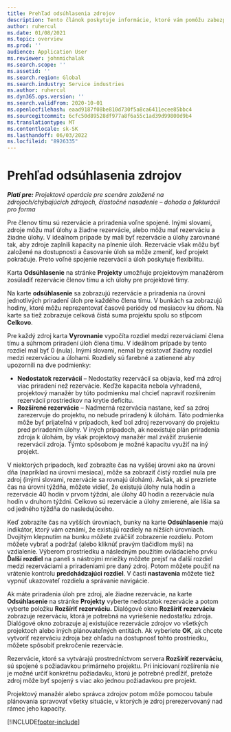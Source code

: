 ```yaml
---
title: Prehľad odsúhlasenia zdrojov
description: Tento článok poskytuje informácie, ktoré vám pomôžu zabezpečiť, aby boli rezervácie zdrojov a priradenia pre projekty zarovnané.
author: ruhercul
ms.date: 01/08/2021
ms.topic: overview
ms.prod: ''
audience: Application User
ms.reviewer: johnmichalak
ms.search.scope: ''
ms.assetid: ''
ms.search.region: Global
ms.search.industry: Service industries
ms.author: ruhercul
ms.dyn365.ops.version: ''
ms.search.validFrom: 2020-10-01
ms.openlocfilehash: eaad9187f08be810d730f5a8ca6411ecee85bbc4
ms.sourcegitcommit: 6cfc50d89528df977a8f6a55c1ad39d99800d9b4
ms.translationtype: MT
ms.contentlocale: sk-SK
ms.lasthandoff: 06/03/2022
ms.locfileid: "8926335"
---
```

# <a name="resource-reconciliation-overview"></a>Prehľad odsúhlasenia zdrojov

_**Platí pre:** Projektové operácie pre scenáre založené na zdrojoch/chýbajúcich zdrojoch, čiastočné nasadenie – dohoda o fakturácii pro forma_

Pre členov tímu sú rezervácie a priradenia voľne spojené. Inými slovami, zdroje môžu mať úlohy a žiadne rezervácie, alebo môžu mať rezerváciu a žiadne úlohy. V ideálnom prípade by mali byť rezervácie a úlohy zarovnané tak, aby zdroje zaplnili kapacity na plnenie úloh. Rezervácie však môžu byť založené na dostupnosti a časovanie úloh sa môže zmeniť, keď projekt pokračuje. Preto voľné spojenie rezervácií a úloh poskytuje flexibilitu.

Karta **Odsúhlasenie** na stránke **Projekty** umožňuje projektovým manažérom zosúladiť rezervácie členov tímu a ich úlohy pre projektové tímy.

Na karte **odsúhlasenie** sa zobrazujú rezervácie a priradenia na úrovni jednotlivých priradení úloh pre každého člena tímu. V bunkách sa zobrazujú hodiny, ktoré môžu reprezentovať časové periódy od mesiacov ku dňom. Na karte sa tiež zobrazuje celková čistá suma projektu spolu so stĺpcom **Celkovo**.

Pre každý zdroj karta **Vyrovnanie** vypočíta rozdiel medzi rezerváciami člena tímu a súhrnom priradení úloh člena tímu. V ideálnom prípade by tento rozdiel mal byť 0 (nula). Inými slovami, nemal by existovať žiadny rozdiel medzi rezerváciou a úlohami. Rozdiely sú farebné a zatienené aby upozornili na dve podmienky:

- **Nedostatok rezervácií** – Nedostatky rezervácií sa objavia, keď má zdroj viac priradení než rezervácie. Keďže kapacita nebola vyhradená, projektový manažér by túto podmienku mal chcieť napraviť rozšírením rezervácií prostriedkov na krytie deficitu.
- **Rozšírené rezervácie** – Nadmerná rezervácia nastane, keď sa zdroj zarezervuje do projektu, no nebude priradený k úlohám. Táto podmienka môže byť prijateľná v prípadoch, keď bol zdroj rezervovaný do projektu pred priradením úlohy. V iných prípadoch, ak neexistuje plán priradenia zdroja k úlohám, by však projektový manažér mal zvážiť zrušenie rezervácií zdroja. Týmto spôsobom je možné kapacitu využiť na iný projekt.

V niektorých prípadoch, keď zobrazíte čas na vyššej úrovni ako na úrovni dňa (napríklad na úrovni mesiaca), môže sa zobraziť čistý rozdiel nula pre zdroj (inými slovami, rezervácie sa rovnajú úlohám). Avšak, ak si prezriete čas na úrovni týždňa, môžete vidieť, že existujú úlohy nula hodín a rezervácie 40 hodín v prvom týždni, ale úlohy 40 hodín a rezervácie nula hodín v druhom týždni. Celkovo sú rezervácie a úlohy zmierené, ale líšia sa od jedného týždňa do nasledujúceho.

Keď zobrazíte čas na vyšších úrovniach, bunky na karte **Odsúhlasenie** majú indikátor, ktorý vám oznámi, že existujú rozdiely na nižších úrovniach. Dvojitým klepnutím na bunku môžete zväčšiť zobrazenie rozdielu. Potom môžete vybrať a podržať (alebo kliknúť pravým tlačidlom myši) na vzdialenie. Výberom prostriedku a následným použitím ovládacieho prvku **Ďalší rozdiel** na paneli s nástrojmi mriežky môžete prejsť na ďalší rozdiel medzi rezerváciami a priradeniami pre daný zdroj. Potom môžete použiť na vrátenie kontrolu **predchádzajúci rozdiel**. V časti **nastavenia** môžete tiež vypnúť ukazovateľ rozdielu a správanie navigácie.

Ak máte priradenia úloh pre zdroj, ale žiadne rezervácie, na karte **Odsúhlasenie** na stránke **Projekty** vyberte nedostatok rezervácie a potom vyberte položku **Rozšíriť rezerváciu.** Dialógové okno **Rozšíriť rezerváciu** zobrazuje rezerváciu, ktorá je potrebná na vyriešenie nedostatku zdroja. Dialógové okno zobrazuje aj existujúce rezervácie zdrojov vo všetkých projektoch alebo iných plánovateľných entitách. Ak vyberiete **OK**, ak chcete vytvoriť rezerváciu zdroja bez ohľadu na dostupnosť tohto prostriedku, môžete spôsobiť prekročenie rezervácie.

Rezervácie, ktoré sa vytvárajú prostredníctvom servera **Rozšíriť rezerváciu**, sú spojené s požiadavkou primárneho projektu. Pri iniciovaní rozšírenia nie je možné určiť konkrétnu požiadavku, ktorú je potrebné predĺžiť, pretože zdroj môže byť spojený s viac ako jednou požiadavkou pre projekt.

Projektový manažér alebo správca zdrojov potom môže pomocou tabule plánovania spravovať všetky situácie, v ktorých je zdroj prerezervovaný nad rámec jeho kapacity.


[!INCLUDE[footer-include](../includes/footer-banner.md)]